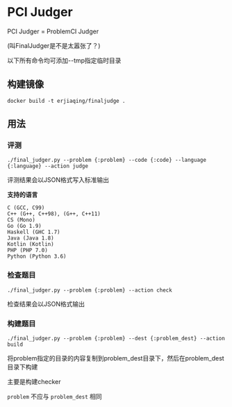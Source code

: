 PCI Judger
============

PCI Judger = ProblemCI Judger

(叫FinalJudger是不是太嚣张了？)

以下所有命令均可添加--tmp指定临时目录

构建镜像
-----

```
docker build -t erjiaqing/finaljudge .
```

用法
-----

### 评测

```
./final_judger.py --problem {:problem} --code {:code} --language {:language} --action judge
```

评测结果会以JSON格式写入标准输出

**支持的语言**

```
C (GCC, C99)
C++ (G++, C++98), (G++, C++11)
CS (Mono)
Go (Go 1.9)
Haskell (GHC 1.7)
Java (Java 1.8)
Kotlin (Kotlin)
PHP (PHP 7.0)
Python (Python 3.6)
```

### 检查题目

```
./final_judger.py --problem {:problem} --action check
```

检查结果会以JSON格式输出

### 构建题目

```
./final_judger.py --problem {:problem} --dest {:problem_dest} --action build
```

将problem指定的目录的内容复制到problem_dest目录下，然后在problem_dest目录下构建

主要是构建checker

`problem` 不应与 `problem_dest` 相同
